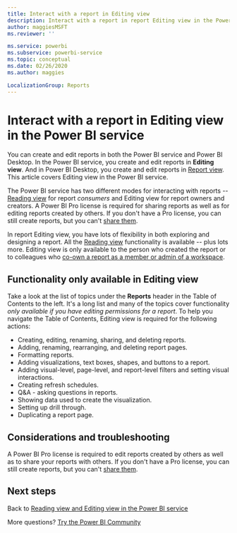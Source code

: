 ```yaml
---
title: Interact with a report in Editing view
description: Interact with a report in report Editing view in the Power BI service
author: maggiesMSFT
ms.reviewer: ''

ms.service: powerbi
ms.subservice: powerbi-service
ms.topic: conceptual
ms.date: 02/26/2020
ms.author: maggies

LocalizationGroup: Reports
---
```

# Interact with a report in Editing view in the Power BI service
You can create and edit reports in both the Power BI service and Power BI Desktop. In the Power BI service, you create and edit reports in **Editing view**. And in Power BI Desktop, you create and edit reports in [Report view](desktop-report-view.md). This article covers Editing view in the Power BI service. 

The Power BI service has two different modes for interacting with reports -- [Reading view](../consumer/end-user-reading-view.md) for report *consumers* and Editing view for report owners and creators.  A Power BI Pro license is required for sharing reports as well as for editing reports created by others. If you don't have a Pro license, you can still create reports, but you can't [share them](../collaborate-share/service-share-reports.md).    

In report Editing view, you have lots of flexibility in both exploring and designing a report. All the [Reading view](../consumer/end-user-reading-view.md) functionality is available -- plus lots more. Editing view is only available to the person who created the report or to colleagues who [co-own a report as a member or admin of a workspace](../collaborate-share/service-create-distribute-apps.md).

## Functionality only available in Editing view
Take a look at the list of topics under the **Reports** header in the Table of Contents to the left. It's a long list and many of the topics cover functionality *only available if you have editing permissions for a report*.  To help you navigate the Table of Contents, Editing view is required for the following actions:

* Creating, editing, renaming, sharing, and deleting reports.
* Adding, renaming, rearranging, and deleting report pages.
* Formatting reports.
* Adding visualizations, text boxes, shapes, and buttons to a report.
* Adding visual-level, page-level, and report-level filters and setting visual interactions.
* Creating refresh schedules.
* Q&A - asking questions in reports.
* Showing data used to create the visualization. 
* Setting up drill through.
* Duplicating a report page.

## Considerations and troubleshooting
A Power BI Pro license is required to edit reports created by others as well as to share your reports with others.  If you don't have a Pro license, you can still create reports, but you can't [share them](../collaborate-share/service-share-reports.md).


## Next steps
Back to [Reading view and Editing view in the Power BI service](../consumer/end-user-reading-view.md)

More questions? [Try the Power BI Community](https://community.powerbi.com/)
